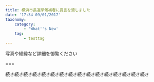 ```yaml
---
title: 横浜市長選挙候補者に提言を渡しました
date: '17:34 09/01/2017'
taxonomy:
    category:
        - 'What''s New'
    tag:
        - testtag
---
```


写真や経緯など詳細を御覧ください

===

続き続き続き続き続き続き続き続き続き続き続き続き続き続き続き続き
